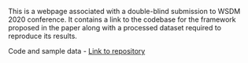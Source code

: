 This is a webpage associated with a double-blind submission to WSDM 2020 conference. It contains a link to the codebase for the framework proposed in the paper along with a processed dataset required to reproduce its results.

Code and sample data - [Link to repository](https://github.com/transparent-framework/optimize-ride-sharing-earnings)
